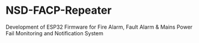 # NSD-FACP-Repeater
Development of ESP32 Firmware for Fire Alarm, Fault Alarm &amp; Mains Power Fail Monitoring and Notification System
